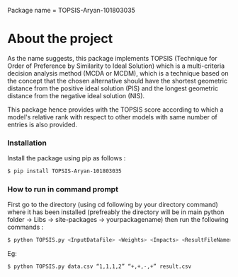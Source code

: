 Package name = TOPSIS-Aryan-101803035

# About the project
As the name suggests, this package implements TOPSIS (Technique for Order of Preference by Similarity to Ideal Solution) which is a multi-criteria decision analysis method (MCDA or MCDM), which is a technique based on the concept that the chosen alternative should have the shortest geometric distance from the positive ideal solution (PIS) and the longest geometric distance from the negative ideal solution (NIS). 

This package hence provides with the TOPSIS score according to which a model's relative rank with  respect to other models with same number of entries is also provided.


### Installation

Install the package using pip as follows :

```sh
$ pip install TOPSIS-Aryan-101803035
```

### How to run in command prompt
First go to the directory (using cd following by your directory command) where it has been installed (prefreably the directory will be in main python folder -> Libs -> site-packages -> yourpackagename) then run the following commands : 
```sh
$ python TOPSIS.py <InputDataFile> <Weights> <Impacts> <ResultFileName>
```
Eg: 
```sh
$ python TOPSIS.py data.csv “1,1,1,2” “+,+,-,+” result.csv
```
